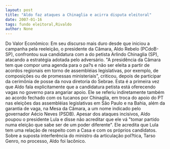 ```yaml
---
layout: post
title: "Aldo faz ataques a Chinaglia e acirra disputa eleitoral"
date: 2007-01-16
tags: fundo eleitoral,Rivaldo
author: None
---
```

Do Valor Econômico: 
Em seu discurso mais duro desde que iniciou a campanha pela reeleição, o presidente da Câmara, Aldo Rebelo (PCdoB-SP), confrontou sua candidatura com a do petista Arlindo Chinaglia (SP), atacando a estratégia adotada pelo adversário. 
\"A presidência da Câmara tem que compor uma agenda para o pa?s e não ser eleita a partir de acordos regionais em torno de assembléias legislativas, por exemplo, de composições ou de promessas ministeriais\", criticou, depois de participar da cerimônia de posse da nova diretoria do Sebrae.
Esta é a primeira vez que Aldo fala explicitamente que a candidatura petista está oferecendo vagas no governo para angariar apoio. Ele se referiu indiretamente também ao acordo fechado com os tucanos por Chinaglia, em troca do apoio do PT nas eleições das assembléias legislativas em São Paulo e na Bahia, além da garantia de vaga, na Mesa da Câmara, a um nome indicado pelo governador Aécio Neves (PSDB). 
Apesar dos ataques incisivos, Aldo poupou o presidente Lula e disse não acreditar que ele vá \"tomar partido numa eleição que sabe ser de um poder diferente\". Ele acredita que Lula tem uma relação de respeito com a Casa e com os próprios candidatos. Sobre a suposta interferência do ministro da articulação pol?tica, Tarso Genro, no processo, Aldo foi lacônico.  